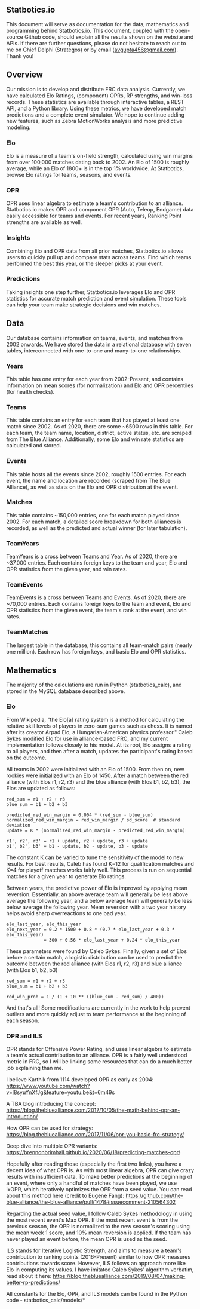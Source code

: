 ## Statbotics.io

This document will serve as documentation for the data, mathematics and programming behind Statbotics.io. This document, coupled with the open-source Github code, should explain all the results shown on the website and APIs.
If there are further questions, please do not hesitate to reach out to me on Chief Delphi (Strategos) or by email (avgupta456@gmail.com). Thank you!

## Overview

Our mission is to develop and distribute FRC data analysis. Currently, we have calculated Elo Ratings, (component) OPRs, RP strengths, and win-loss records. These statistics are available through interactive tables, a REST API, and a Python library. Using these metrics, we have developed match predictions and a complete event simulator. We hope to continue adding new features, such as Zebra MotionWorks analysis and more predictive modeling.

### Elo

Elo is a measure of a team's on-field strength, calculated using win margins from over 100,000 matches dating back to 2002. An Elo of 1500 is roughly average, while an Elo of 1800+ is in the top 1% worldwide. At Statbotics, browse Elo ratings for teams, seasons, and events.

### OPR

OPR uses linear algebra to estimate a team's contribution to an alliance. Statbotics.io makes OPR and component OPR (Auto, Teleop, Endgame) data easily accessible for teams and events. For recent years, Ranking Point strengths are available as well.

### Insights

Combining Elo and OPR data from all prior matches, Statbotics.io allows users to quickly pull up and compare stats across teams. Find which teams performed the best this year, or the sleeper picks at your event.

### Predictions

Taking insights one step further, Statbotics.io leverages Elo and OPR statistics for accurate match prediction and event simulation. These tools can help your team make strategic decisions and win matches.

## Data

Our database contains information on teams, events, and matches from 2002 onwards. We have stored the data in a relational database with seven tables, interconnected with one-to-one and many-to-one relationships.

### Years

This table has one entry for each year from 2002-Present, and contains information on mean scores (for normalization) and Elo and OPR percentiles (for health checks).

### Teams

This table contains an entry for each team that has played at least one match since 2002. As of 2020, there are some ~6500 rows in this table. For each team, the team name, location, district, active status, etc. are scraped from The Blue Alliance. Additionally, some Elo and win rate statistics are calculated and stored.

### Events

This table hosts all the events since 2002, roughly 1500 entries. For each event, the name and location are recorded (scraped from The Blue Alliance), as well as stats on the Elo and OPR distribution at the event.

### Matches

This table contains ~150,000 entries, one for each match played since 2002. For each match, a detailed score breakdown for both alliances is recorded, as well as the predicted and actual winner (for later tabulation).

### TeamYears

TeamYears is a cross between Teams and Year. As of 2020, there are ~37,000 entries. Each contains foreign keys to the team and year, Elo and OPR statistics from the given year, and win rates.

### TeamEvents

TeamEvents is a cross between Teams and Events. As of 2020, there are ~70,000 entries. Each contains foreign keys to the team and event, Elo and OPR statistics from the given event, the team's rank at the event, and win rates.

### TeamMatches

The largest table in the database, this contains all team-match pairs (nearly one million). Each row has foreign keys, and basic Elo and OPR statistics.

## Mathematics

The majority of the calculations are run in Python (statbotics_calc), and stored in the MySQL database described above.

### Elo

From Wikipedia, "the Elo[a] rating system is a method for calculating the relative skill levels of players in zero-sum games such as chess. It is named after its creator Arpad Elo, a Hungarian-American physics professor." Caleb Sykes modified Elo for use in alliance-based FRC, and my current implementation follows closely to his model. At its root, Elo assigns a rating to all players, and then after a match, updates the participant's rating based on the outcome.

All teams in 2002 were initialized with an Elo of 1500. From then on, new rookies were initialized with an Elo of 1450. After a match between the red alliance (with Elos r1, r2, r3) and the blue alliance (with Elos b1, b2, b3), the Elos are updated as follows:

```
red_sum = r1 + r2 + r3
blue_sum = b1 + b2 + b3

predicted_red_win_margin = 0.004 * (red_sum - blue_sum)
normalized_red_win_margin = red_win_margin / sd_score  # standard deviation
update = K * (normalized_red_win_margin - predicted_red_win_margin)

r1', r2', r3' = r1 + update, r2 + update, r3 + update
b1', b2', b3' = b1 - update, b2 - update, b3 - update
```

The constant K can be varied to tune the sensitivity of the model to new results. For best results, Caleb has found K=12 for qualification matches and K=4 for playoff matches works fairly well. This process is run on sequential matches for a given year to generate Elo ratings.

Between years, the predictive power of Elo is improved by applying mean reversion. Essentially, an above average team will generally be less above average the following year, and a below average team will generally be less below average the following year. Mean reversion with a two year history helps avoid sharp overreactions to one bad year.

```
elo_last_year, elo_this_year
elo_next_year = 0.2 * 1500 + 0.8 * (0.7 * elo_last_year + 0.3 * elo_this_year) 
              = 300 + 0.56 * elo_last_year + 0.24 * elo_this_year
```

These parameters were found by Caleb Sykes. Finally, given a set of Elos before a certain match, a logistic distribution can be used to predict the outcome between the red alliance (with Elos r1, r2, r3) and blue alliance (with Elos b1, b2, b3)

```
red_sum = r1 + r2 + r3
blue_sum = b1 + b2 + b3

red_win_prob = 1 / (1 + 10 ** ((blue_sum - red_sum) / 400))
```

And that's all! Some modifications are currently in the work to help prevent outliers and more quickly adjust to team performance at the beginning of each season.

### OPR and ILS

OPR stands for Offensive Power Rating, and uses linear algebra to estimate a team's actual contribution to an alliance. OPR is a fairly well understood metric in FRC, so I will be linking some resources that can do a much better job explaining than me. 

I believe Karthik from 1114 developed OPR as early as 2004: https://www.youtube.com/watch?v=l8syuYnXfJg&feature=youtu.be&t=6m49s

A TBA blog introducing the concept: https://blog.thebluealliance.com/2017/10/05/the-math-behind-opr-an-introduction/

How OPR can be used for strategy: https://blog.thebluealliance.com/2017/11/06/opr-you-basic-frc-strategy/

Deep dive into multiple OPR variants: https://brennonbrimhall.github.io/2020/06/18/predicting-matches-opr/

Hopefully after reading those (especially the first two links), you have a decent idea of what OPR is. As with most linear algebra, OPR can give crazy results with insufficient data. To make better predictions at the beginning of an event, where only a handful of matches have been played, we use ixOPR, which iteratively optimizes the OPR from a seed value. You can read about this method here (credit to Eugene Fang): https://github.com/the-blue-alliance/the-blue-alliance/pull/1478#issuecomment-210564302

Regarding the actual seed value, I follow Caleb Sykes methodology in using the most recent event's Max OPR. If the most recent event is from the previous season, the OPR is normalized to the new season's scoring using the mean week 1 score, and 10% mean reversion is applied. If the team has never played an event before, the mean OPR is used as the seed.

ILS stands for Iterative Logistic Strength, and aims to measure a team's contribution to ranking points (2016-Present) similar to how OPR measures contributions towards score. However, ILS follows an approach more like Elo in computing its values. I have imitated Caleb Sykes' algorithm verbatim, read about it here: https://blog.thebluealliance.com/2019/08/04/making-better-rp-predictions/

All constants for the Elo, OPR, and ILS models can be found in the Python code - statbotics_calc/models/*
